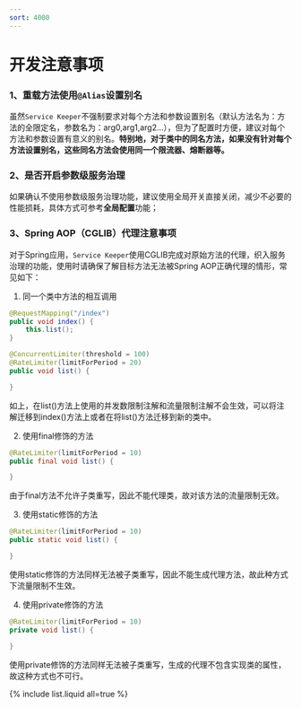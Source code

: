```yaml
---
sort: 4000
---
```


# 开发注意事项

### 1、重载方法使用`@Alias`设置别名
虽然`Service Keeper`不强制要求对每个方法和参数设置别名（默认方法名为：方法的全限定名，参数名为：arg0,arg1,arg2...），但为了配置时方便，建议对每个方法和参数设置有意义的别名。**特别地，对于类中的同名方法，如果没有针对每个方法设置别名，这些同名方法会使用同一个限流器、熔断器等。**

### 2、是否开启参数级服务治理
如果确认不使用参数级服务治理功能，建议使用全局开关直接关闭，减少不必要的性能损耗，具体方式可参考**全局配置**功能；

### 3、Spring AOP（CGLIB）代理注意事项
对于Spring应用，`Service Keeper`使用CGLIB完成对原始方法的代理，织入服务治理的功能，使用时请确保了解目标方法无法被Spring AOP正确代理的情形，常见如下：
1. 同一个类中方法的相互调用

```java
@RequestMapping("/index")
public void index() {
    this.list();
}

@ConcurrentLimiter(threshold = 100)
@RateLimiter(limitForPeriod = 20)
public void list() {

}
```

如上，在list()方法上使用的并发数限制注解和流量限制注解不会生效，可以将注解迁移到index()方法上或者在将list()方法迁移到新的类中。

2. 使用final修饰的方法

```java
@RateLimiter(limitForPeriod = 10)
public final void list() {

}
```

由于final方法不允许子类重写，因此不能代理类，故对该方法的流量限制无效。

3. 使用static修饰的方法

```java
@RateLimiter(limitForPeriod = 10)
public static void list() {

}
```

使用static修饰的方法同样无法被子类重写，因此不能生成代理方法，故此种方式下流量限制不生效。

4. 使用private修饰的方法

```java
@RateLimiter(limitForPeriod = 10)
private void list() {

}
```

使用private修饰的方法同样无法被子类重写，生成的代理不包含实现类的属性，故这种方式也不可行。

{% include list.liquid all=true %}
